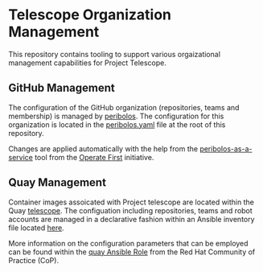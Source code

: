 # Telescope Organization Management

This repository contains tooling to support various orgaizational management capabilities for Project Telescope.

## GitHub Management

The configuration of the GitHub organization (repositories, teams and membership) is managed by [peribolos](https://github.com/kubernetes/test-infra/tree/master/prow/cmd/peribolos). The configuration for this organization is located in the [peribolos.yaml](peribolos.yaml) file at the root of this repository.

Changes are applied automatically with the help from the [peribolos-as-a-service](https://github.com/operate-first/peribolos-as-a-service) tool from the [Operate First](https://www.operate-first.cloud/) initiative.

## Quay Management

Container images assoicated with Project telescope are located within the Quay [telescope](https://quay.io/organization/telescope). The configuation including repositories, teams and robot accounts are managed in a declarative fashion within an Ansible inventory file located [here](ansible/inventory/group_vars/all.yml).

More information on the configuration parameters that can be employed can be found within the [quay Ansible Role](https://github.com/redhat-cop/infra-ansible/tree/main/roles/scm/quay) from the Red Hat Community of Practice (CoP).
